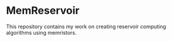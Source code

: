 # MemReservoir
This repository contains my work on creating reservoir computing algorithms using memristors.
